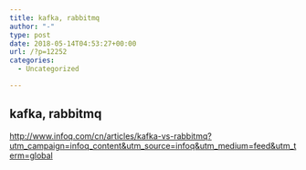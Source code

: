 ```yaml
---
title: kafka, rabbitmq
author: "-"
type: post
date: 2018-05-14T04:53:27+00:00
url: /?p=12252
categories:
  - Uncategorized

---
```

## kafka, rabbitmq
http://www.infoq.com/cn/articles/kafka-vs-rabbitmq?utm_campaign=infoq_content&utm_source=infoq&utm_medium=feed&utm_term=global